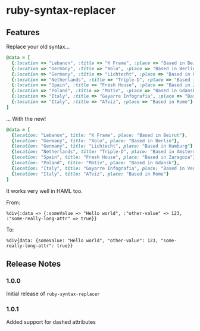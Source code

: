 # ruby-syntax-replacer

## Features

Replace your old syntax...

```ruby
@data = [
  {:location => "Lebanon", :title => "K Frame", :place => "Based in Beirut"},
  {:location => "Germany", :title => "Xolo", :place => "Based in Berlin"},
  {:location => "Germany", :title => "Lichtecht", :place => "Based in Hamburg"},
  {:location => "Netherlands", :title => "Triple-D", :place => "Based in Amsterdam"},
  {:location => "Spain", :title => "Fresh House", :place => "Based in Zaragoza"},
  {:location => "Poland", :title => "Motiv", :place => "Based in Gdansk"},
  {:location => "Italy", :title => "Gayarre Infografia", :place => "Based in Venice"},
  {:location => "Italy", :title => "ATviz", :place => "Based in Rome"}
]
```

... With the new!

```ruby
@data = [
  {location: "Lebanon", title: "K Frame", place: "Based in Beirut"},
  {location: "Germany", title: "Xolo", place: "Based in Berlin"},
  {location: "Germany", title: "Lichtecht", place: "Based in Hamburg"},
  {location: "Netherlands", title: "Triple-D", place: "Based in Amsterdam"},
  {location: "Spain", title: "Fresh House", place: "Based in Zaragoza"},
  {location: "Poland", title: "Motiv", place: "Based in Gdansk"},
  {location: "Italy", title: "Gayarre Infografia", place: "Based in Venice"},
  {location: "Italy", title: "ATviz", place: "Based in Rome"}
]
```

It works very well in HAML too.

From:

```haml
%div{:data => {:someValue => "Hello world", :"other-value" => 123, :"some-really-long-attr" => true}}
```

To:

```haml
%div{data: {someValue: "Hello world", "other-value": 123, "some-really-long-attr": true}}
```

## Release Notes

### 1.0.0

Initial release of `ruby-syntax-replacer`

### 1.0.1

Added support for dashed attributes